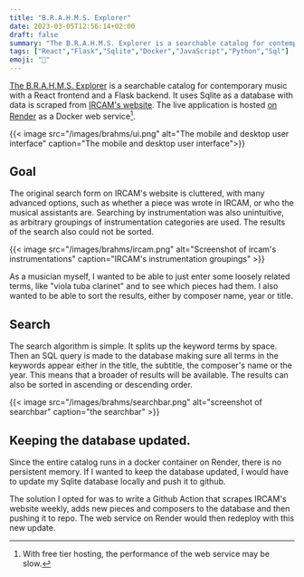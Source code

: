 ```yaml
---
title: "B.R.A.H.M.S. Explorer"
date: 2023-03-05T12:56:14+02:00
draft: false
summary: "The B.R.A.H.M.S. Explorer is a searchable catalog for contemporary music. It uses React for the frontend, Flask on the backend and Sqlite as a database, running as a Docker Web Service on Render."
tags: ["React","Flask","Sqlite","Docker","JavaScript","Python","Sql"]
emoji: "📇"
---
```


[The B.R.A.H.M.S.
Explorer](https://github.com/somecho/catalog-for-contemporary-music)
is a searchable catalog for contemporary music with a React frontend
and a Flask backend. It uses Sqlite as a database with data is scraped
from [IRCAM's website](https://brahms.ircam.fr/en/). The live application is hosted [on
Render](https://catalogforcontemporarymusic.onrender.com/) as a Docker
web service[^1].

{{< image src="/images/brahms/ui.png" 
alt="The mobile and desktop user interface"
caption="The mobile and desktop user interface">}}

## Goal

The original search form on IRCAM's website is cluttered, with many advanced
options, such as whether a piece was wrote in IRCAM, or who the musical
assistants are. Searching by instrumentation was also unintuitive, as arbitrary
groupings of instrumentation categories are used. The results of the search also
could not be sorted.

{{< image src="/images/brahms/ircam.png"
alt="Screenshot of ircam's instrumentations"
caption="IRCAM's instrumentation groupings" >}}

As a musician myself, I wanted to be able to just enter some loosely related
terms, like "viola tuba clarinet" and to see which pieces had them. I also
wanted to be able to sort the results, either by composer name, year or title.

## Search

The search algorithm is simple. It splits up the keyword terms by space. Then
an SQL query is made to the database making sure all terms in the keywords
appear either in the title, the subtitle, the composer's name or the year. This
means that a broader of results will be available. The results can also be
sorted in ascending or descending order.

{{< image src="/images/brahms/searchbar.png"
alt="screenshot of searchbar"
caption="the searchbar" >}}

## Keeping the database updated.

Since the entire catalog runs in a docker container on Render, there is no
persistent memory. If I wanted to keep the database updated, I would have to
update my Sqlite database locally and push it to github. 

The solution I opted for was to write a Github Action that scrapes IRCAM's
website weekly, adds new pieces and composers to the database and then pushing
it to repo. The web service on Render would then redeploy with this new update.


[^1]: With free tier hosting, the performance of the web service may
	be slow.
